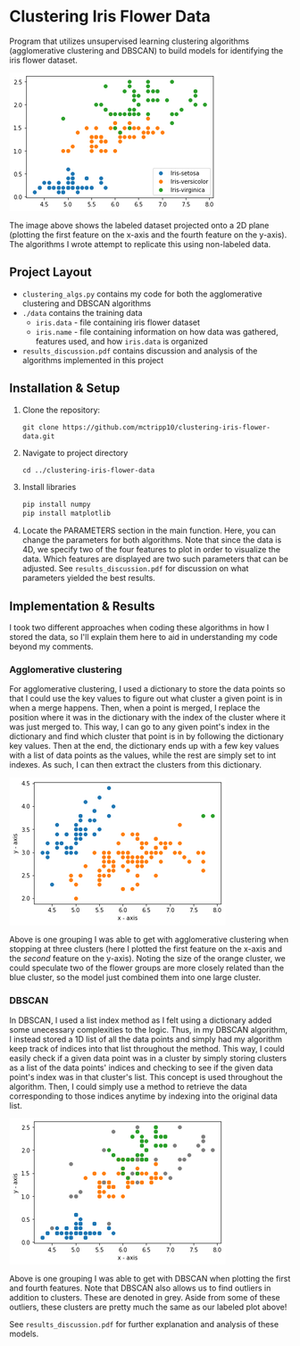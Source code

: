 # Clustering Iris Flower Data

Program that utilizes unsupervised learning clustering algorithms (agglomerative clustering and DBSCAN) to build models for identifying the iris flower dataset. 

![labeled_fig](./resources/labeled_fig.png)

The image above shows the labeled dataset projected onto a 2D plane (plotting the first feature on the x-axis and the fourth feature on the y-axis). The algorithms I wrote attempt to replicate this using non-labeled data.

## Project Layout
- `clustering_algs.py` contains my code for both the agglomerative clustering and DBSCAN algorithms
- `./data` contains the training data
  - `iris.data` - file containing iris flower dataset
  - `iris.name` - file containing information on how data was gathered, features used, and how `iris.data` is organized
- `results_discussion.pdf` contains discussion and analysis of the algorithms implemented in this project

## Installation & Setup

1. Clone the repository:
   ```
   git clone https://github.com/mctripp10/clustering-iris-flower-data.git
   ```

2. Navigate to project directory
   ```
   cd ../clustering-iris-flower-data
   ```
   
3. Install libraries
   ```bash
   pip install numpy
   pip install matplotlib
   ```
   
4. Locate the PARAMETERS section in the main function. Here, you can change the parameters for both
algorithms. Note that since the data is 4D, we specify two of the four
features to plot in order to visualize the data. Which features are displayed are two such parameters
that can be adjusted. See `results_discussion.pdf` for discussion on what parameters yielded the best results. 

## Implementation & Results

I took two different approaches when coding these algorithms in how I stored the data, so I'll explain them here
to aid in understanding my code beyond my comments.

### Agglomerative clustering

For agglomerative clustering, I used a dictionary to store the data 
points so that I could use the key values to figure out what cluster 
a given point is in when a merge happens. Then, when a point is merged, 
I replace the position where it was in the dictionary with the index of
the cluster where it was just merged to. This way, I can go to any 
given point's index in the dictionary and find which cluster that point
is in by following the dictionary key values. Then at the end, the
dictionary ends up with a few key values with a list of data points
as the values, while the rest are simply set to int indexes. As such,
I can then extract the clusters from this dictionary.

![agglom_fig](./resources/agglom_fig.png)

Above is one grouping I was able to get with agglomerative clustering when stopping at three clusters (here I plotted the first feature on the x-axis and the _second_ feature on the y-axis). Noting the size of the orange cluster, we could speculate two of the flower groups are more closely related than the blue cluster, so the model just combined them into one large cluster.

### DBSCAN

In DBSCAN, I used a list index method as I felt using a dictionary added 
some unecessary complexities to the logic. Thus, in my DBSCAN algorithm, 
I instead stored a 1D list of all the data points and simply had my 
algorithm keep track of indices into that list throughout the method. This
way, I could easily check if a given data point was in a cluster by simply
storing clusters as a list of the data points' indices and checking to see
if the given data point's index was in that cluster's list. This concept is
used throughout the algorithm. Then, I could simply use a method to retrieve
the data corresponding to those indices anytime by indexing into the original
data list.

![dbscan_fig](./resources/dbscan_fig.png)

Above is one grouping I was able to get with DBSCAN when plotting the first and fourth features. Note that DBSCAN also allows us to find outliers in addition to clusters. These are denoted in grey. Aside from some of these outliers, these clusters are pretty much the same as our labeled plot above!

See `results_discussion.pdf` for further explanation and analysis of these models.


